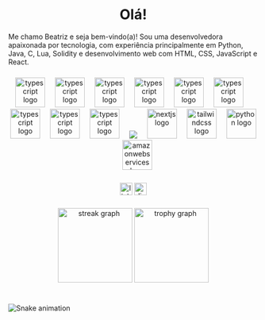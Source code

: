 <h1 align="center">Olá!</h1>
<p> Me chamo Beatriz e seja bem-vindo(a)! Sou uma desenvolvedora apaixonada por tecnologia, com experiência principalmente em Python, Java, C, Lua, Solidity e desenvolvimento web com HTML, CSS, JavaScript e React.<p/>
  
###

<div align="center">
  <img src="https://skillicons.dev/icons?i=postgresql" height="60" alt="typescript logo"  />
  <img width="12" />
  <img src="https://skillicons.dev/icons?i=flutter" height="60" alt="typescript logo"  />
  <img width="12" />
  <img src="https://skillicons.dev/icons?i=java" height="60" alt="typescript logo"  />
  <img width="12" />
  <img src="https://skillicons.dev/icons?i=ts" height="60" alt="typescript logo"  />
  <img width="12" />
  <img src="https://skillicons.dev/icons?i=css" height="60" alt="typescript logo"  />
  <img width="12" />
  <img src="https://skillicons.dev/icons?i=html" height="60" alt="typescript logo"  />
  <img width="12" />
  <img src="https://skillicons.dev/icons?i=js" height="60" alt="typescript logo"  />
  <img width="12" />
  <img src="https://skillicons.dev/icons?i=docker" height="60" alt="typescript logo"  />
  <img width="12" />
  <img src="https://skillicons.dev/icons?i=figma" height="60" alt="typescript logo"  />
  <img width="12" />
  <img src="https://skillicons.dev/icons?i=c" />
  <img width="12" />
  <img src="https://skillicons.dev/icons?i=nextjs" height="60" alt="nextjs logo"  />
  <img width="12" />
  <img src="https://skillicons.dev/icons?i=tailwind" height="60" alt="tailwindcss logo"  />
  <img width="12" />
  <img src="https://skillicons.dev/icons?i=py" height="60" alt="python logo"  />
  <img width="12" />
  <img src="https://skillicons.dev/icons?i=aws" height="60" alt="amazonwebservices logo"  />
</div>

###

<div align="center">
  <img src="https://img.shields.io/static/v1?message=LinkedIn&logo=linkedin&label=&color=0077B5&logoColor=white&labelColor=&style=for-the-badge" height="25" alt="linkedin logo"  />
  <img src="https://img.shields.io/static/v1?message=Discord&logo=discord&label=&color=7289DA&logoColor=white&labelColor=&style=for-the-badge" height="25" alt="discord logo"  />
</div>

###

<div align="center">
  <img src="https://streak-stats.demolab.com?user=Bealvs&locale=en&mode=daily&theme=dracula&hide_border=false&border_radius=5&order=3" height="150" alt="streak graph"  />
  <img src="https://github-profile-trophy.vercel.app?username=Bealvs&theme=dracula&column=-1&row=1&margin-w=8&margin-h=8&no-bg=false&no-frame=false&order=4" height="150" alt="trophy graph"  />
</div>

###

<br clear="both">

<img src="https://raw.githubusercontent.com/Bealvs/Bealvs/output/snake.svg" alt="Snake animation" />

###
